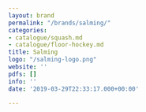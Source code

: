 ```yaml
---
layout: brand
permalink: "/brands/salming/"
categories:
- catalogue/squash.md
- catalogue/floor-hockey.md
title: Salming
logo: "/salming-logo.png"
website: ''
pdfs: []
info: ''
date: '2019-03-29T22:33:17.000+00:00'

---
```

